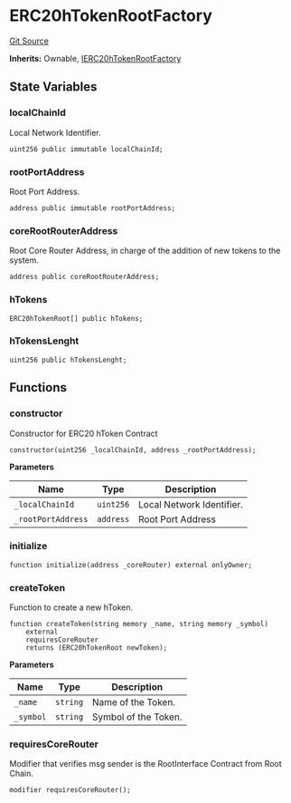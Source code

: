 # ERC20hTokenRootFactory
[Git Source](https://github.com/Maia-DAO/test-env-V2/blob/84b5f9e8695c91ddb02f27bb3dfb1c652f55ced4/ulysses-omnichain/factories/ERC20hTokenRootFactory.sol)

**Inherits:**
Ownable, [IERC20hTokenRootFactory](/ulysses-omnichain/interfaces/IERC20hTokenRootFactory.sol/interface.IERC20hTokenRootFactory.md)


## State Variables
### localChainId
Local Network Identifier.


```solidity
uint256 public immutable localChainId;
```


### rootPortAddress
Root Port Address.


```solidity
address public immutable rootPortAddress;
```


### coreRootRouterAddress
Root Core Router Address, in charge of the addition of new tokens to the system.


```solidity
address public coreRootRouterAddress;
```


### hTokens

```solidity
ERC20hTokenRoot[] public hTokens;
```


### hTokensLenght

```solidity
uint256 public hTokensLenght;
```


## Functions
### constructor

Constructor for ERC20 hToken Contract


```solidity
constructor(uint256 _localChainId, address _rootPortAddress);
```
**Parameters**

|Name|Type|Description|
|----|----|-----------|
|`_localChainId`|`uint256`|Local Network Identifier.|
|`_rootPortAddress`|`address`|Root Port Address|


### initialize


```solidity
function initialize(address _coreRouter) external onlyOwner;
```

### createToken

Function to create a new hToken.


```solidity
function createToken(string memory _name, string memory _symbol)
    external
    requiresCoreRouter
    returns (ERC20hTokenRoot newToken);
```
**Parameters**

|Name|Type|Description|
|----|----|-----------|
|`_name`|`string`|Name of the Token.|
|`_symbol`|`string`|Symbol of the Token.|


### requiresCoreRouter

Modifier that verifies msg sender is the RootInterface Contract from Root Chain.


```solidity
modifier requiresCoreRouter();
```

